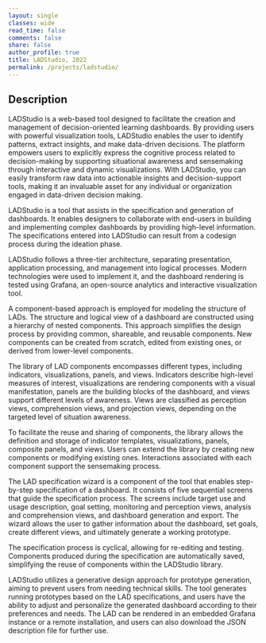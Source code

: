 ```yaml
---
layout: single
classes: wide
read_time: false
comments: false
share: false
author_profile: true
title: LADStudio, 2022
permalink: /projects/ladstudio/
---
```


## Description

LADStudio is a web-based tool designed to facilitate the creation and management of decision-oriented learning dashboards. By providing users with powerful visualization tools, LADStudio enables the user to identify patterns, extract insights, and make data-driven decisions. The platform empowers users to explicitly express the cognitive process related to decision-making by supporting situational awareness and sensemaking through interactive and dynamic visualizations. With LADStudio, you can easily transform raw data into actionable insights and decision-support tools, making it an invaluable asset for any individual or organization engaged in data-driven decision making.

LADStudio is a tool that assists in the specification and generation of dashboards. It enables designers to collaborate with end-users in building and implementing complex dashboards by providing high-level information. The specifications entered into LADStudio can result from a codesign process during the ideation phase.

LADStudio follows a three-tier architecture, separating presentation, application processing, and management into logical processes. Modern technologies were used to implement it, and the dashboard rendering is tested using Grafana, an open-source analytics and interactive visualization tool.

A component-based approach is employed for modeling the structure of LADs. The structure and logical view of a dashboard are constructed using a hierarchy of nested components. This approach simplifies the design process by providing common, shareable, and reusable components. New components can be created from scratch, edited from existing ones, or derived from lower-level components.

The library of LAD components encompasses different types, including indicators, visualizations, panels, and views. Indicators describe high-level measures of interest, visualizations are rendering components with a visual manifestation, panels are the building blocks of the dashboard, and views support different levels of awareness. Views are classified as perception views, comprehension views, and projection views, depending on the targeted level of situation awareness.

To facilitate the reuse and sharing of components, the library allows the definition and storage of indicator templates, visualizations, panels, composite panels, and views. Users can extend the library by creating new components or modifying existing ones. Interactions associated with each component support the sensemaking process.

The LAD specification wizard is a component of the tool that enables step-by-step specification of a dashboard. It consists of five sequential screens that guide the specification process. The screens include target use and usage description, goal setting, monitoring and perception views, analysis and comprehension views, and dashboard generation and export. The wizard allows the user to gather information about the dashboard, set goals, create different views, and ultimately generate a working prototype.

The specification process is cyclical, allowing for re-editing and testing. Components produced during the specification are automatically saved, simplifying the reuse of components within the LADStudio library.

LADStudio utilizes a generative design approach for prototype generation, aiming to prevent users from needing technical skills. The tool generates running prototypes based on the LAD specifications, and users have the ability to adjust and personalize the generated dashboard according to their preferences and needs. The LAD can be rendered in an embedded Grafana instance or a remote installation, and users can also download the JSON description file for further use.
